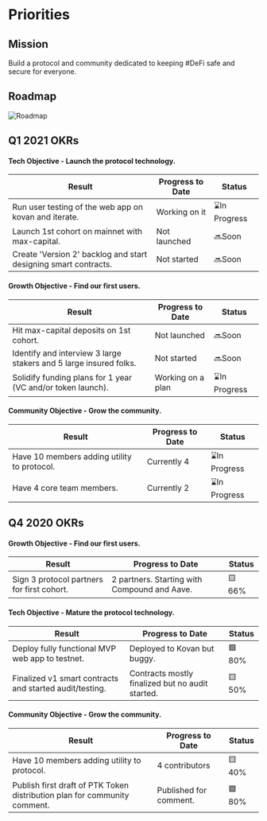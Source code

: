 # Priorities
## Mission
Build a protocol and community dedicated to keeping #DeFi safe and secure for everyone. 

## Roadmap
![Roadmap](/img/protocol-roadmap.png)

## Q1 2021 OKRs
#### Tech Objective - Launch the protocol technology.
| Result | Progress to Date | Status |
|--------|------------------|--------|
|Run user testing of the web app on kovan and iterate.|Working on it|⌛In Progress|
|Launch 1st cohort on mainnet with max-capital.|Not launched|🔜Soon|
|Create 'Version 2' backlog and start designing smart contracts.|Not started|🔜Soon|

#### Growth Objective - Find our first users.
| Result | Progress to Date | Status |
|--------|------------------|--------|
|Hit max-capital deposits on 1st cohort.|Not launched|🔜Soon|
|Identify and interview 3 large stakers and 5 large insured folks.|Not started|🔜Soon|
|Solidify funding plans for 1 year (VC and/or token launch).|Working on a plan|⌛In Progress|

#### Community Objective - Grow the community.
| Result | Progress to Date | Status |
|--------|------------------|--------|
|Have 10 members adding utility to protocol.|Currently 4|⌛In Progress|
|Have 4 core team members.|Currently 2|⌛In Progress|

## Q4 2020 OKRs
#### Growth Objective - Find our first users.
| Result | Progress to Date | Status |
|--------|------------------|--------|
|Sign 3 protocol partners for first cohort.|2 partners. Starting with Compound and Aave.|🟨 66%|

#### Tech Objective - Mature the protocol technology.
| Result | Progress to Date | Status |
|--------|------------------|--------|
|Deploy fully functional MVP web app to testnet.|Deployed to Kovan but buggy.|🟩 80%|
|Finalized v1 smart contracts and started audit/testing.|Contracts mostly finalized but no audit started.|🟨 50%|

#### Community Objective - Grow the community.
| Result | Progress to Date | Status |
|--------|------------------|--------|
|Have 10 members adding utility to protocol.|4 contributors|🟨 40%|
|Publish first draft of PTK Token distribution plan for community comment.|Published for comment.|🟩 80%|